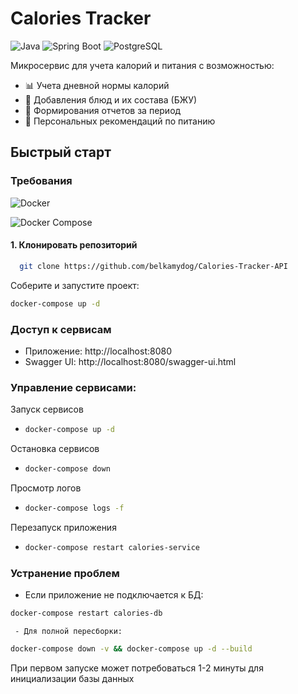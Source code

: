# Calories Tracker

![Java](https://img.shields.io/badge/Java-17-blue)
![Spring Boot](https://img.shields.io/badge/Spring_Boot-3.1-green)
![PostgreSQL](https://img.shields.io/badge/PostgreSQL-15-blue)

Микросервис для учета калорий и питания с возможностью:
- 📊 Учета дневной нормы калорий
- 🍎 Добавления блюд и их состава (БЖУ)
- 📅 Формирования отчетов за период
- 👤 Персональных рекомендаций по питанию

## Быстрый старт

### Требования

![Docker](https://img.shields.io/badge/Docker-20.10%2B-2496ED?logo=docker&logoColor=white)

![Docker Compose](https://img.shields.io/badge/Docker_Compose-1.29%2B-2496ED?logo=docker&logoColor=white)

#### 1. Клонировать репозиторий
```bash 
  git clone https://github.com/belkamydog/Calories-Tracker-API
```

Соберите и запустите проект:
```bash
docker-compose up -d
```
### Доступ к сервисам
  - Приложение: http://localhost:8080
  - Swagger UI: http://localhost:8080/swagger-ui.html

### Управление сервисами:
Запуск сервисов
- ```bash
  docker-compose up -d 
  ``` 
Остановка сервисов
- ```bash
  docker-compose down
  ```
Просмотр логов
- ```bash
  docker-compose logs -f
  ```
Перезапуск приложения
- ```bash
  docker-compose restart calories-service
     ```

### Устранение проблем
   - Если приложение не подключается к БД:
```bash
docker-compose restart calories-db
   ```
     - Для полной пересборки:
```bash
docker-compose down -v && docker-compose up -d --build
```
При первом запуске может потребоваться 1-2 минуты для инициализации базы данных